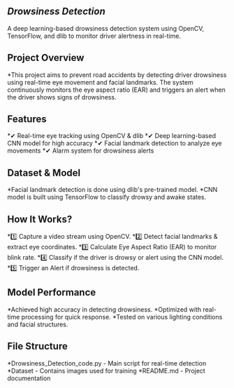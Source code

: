 ## ***Drowsiness Detection***
A deep learning-based drowsiness detection system using OpenCV, TensorFlow, and dlib to monitor driver alertness in real-time.

## **Project Overview**

*This project aims to prevent road accidents by detecting driver drowsiness using real-time eye movement and facial landmarks. The system continuously monitors the eye aspect ratio (EAR) and triggers an alert when the driver shows signs of drowsiness.

## **Features**

*✔ Real-time eye tracking using OpenCV & dlib
*✔ Deep learning-based CNN model for high accuracy
*✔ Facial landmark detection to analyze eye movements
*✔ Alarm system for drowsiness alerts

## **Dataset & Model**

*Facial landmark detection is done using dlib's pre-trained model.
*CNN model is built using TensorFlow to classify drowsy and awake states.

## **How It Works?**

*1️⃣ Capture a video stream using OpenCV.
*2️⃣ Detect facial landmarks & extract eye coordinates.
*3️⃣ Calculate Eye Aspect Ratio (EAR) to monitor blink rate.
*4️⃣ Classify if the driver is drowsy or alert using the CNN model.
*5️⃣ Trigger an Alert if drowsiness is detected.

## **Model Performance**

*Achieved high accuracy in detecting drowsiness.
*Optimized with real-time processing for quick response.
*Tested on various lighting conditions and facial structures.

## **File Structure**
*Drowsiness_Detection_code.py - Main script for real-time detection
*Dataset - Contains images used for training
*README.md - Project documentation
